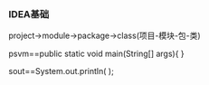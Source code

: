 ### IDEA基础

project->module->package->class(项目-模块-包-类)

psvm==public static void main(String[] args){ }

sout==System.out.println( );

###### 